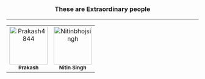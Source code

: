 <!--suppress HtmlDeprecatedAttribute -->

<div align="center">
  <h3>These are Extraordinary people</h3>
</div>

---

<!-- readme: contributors -start -->
<table>
<tr>
    <td align="center">
        <a href="https://github.com/Prakash4844">
            <img src="https://avatars.githubusercontent.com/u/81550376?v=4" width="100;" alt="Prakash4844"/>
            <br />
            <sub><b>Prakash</b></sub>
        </a>
    </td>
    <td align="center">
            <a href="https://github.com/Nitinbhojsingh">
                <img src="https://avatars.githubusercontent.com/u/80892374?v=4" width="100;" alt="Nitinbhojsingh"/>
                <br />
                <sub><b>Nitin Singh</b></sub>
            </a>
        </td></tr>
</table>
<!-- readme: contributors -end -->
